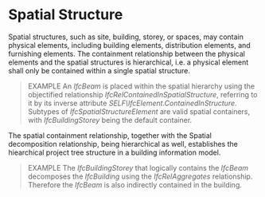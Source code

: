 Spatial Structure
=================

Spatial structures, such as site, building, storey, or spaces, may contain physical elements, including building elements, distribution elements, and furnishing elements. The containment relationship between the physical elements and the spatial structures is hierarchical, i.e. a physical element shall only be contained within a single spatial structure.

> EXAMPLE  An _IfcBeam_ is placed within the spatial hierarchy using the objectified relationship _IfcRelContainedInSpatialStructure_, referring to it by its inverse attribute _SELF\IfcElement.ContainedInStructure_. Subtypes of _IfcSpatialStructureElement_ are valid spatial containers, with _IfcBuildingStorey_ being the default container.

The spatial containment relationship, together with the Spatial decomposition relationship, being hierarchical as well, establishes the hiearchical project tree structure in a building information model.

> EXAMPLE  The _IfcBuildingStorey_ that logically contains the _IfcBeam_ decomposes the _IfcBuilding_ using the _IfcRelAggregates_ relationship. Therefore the _IfcBeam_ is also indirectly contained in the building.
